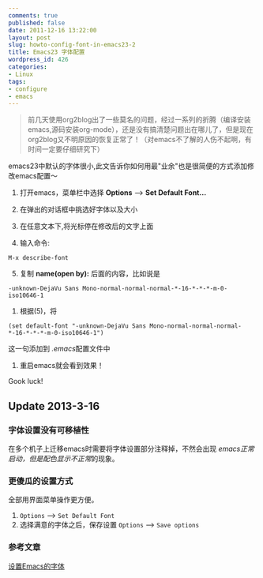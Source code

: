 ```yaml
---
comments: true
published: false
date: 2011-12-16 13:22:00
layout: post
slug: howto-config-font-in-emacs23-2
title: Emacs23 字体配置
wordpress_id: 426
categories:
- Linux
tags:
- configure
- emacs
---
```


> 前几天使用org2blog出了一些莫名的问题，经过一系列的折腾（编译安装emacs,源码安装org-mode），还是没有搞清楚问题出在哪儿了，但是现在org2blog又不明原因的恢复正常了！（对emacs不了解的人伤不起啊，有时间一定要仔细研究下）


emacs23中默认的字体很小,此文告诉你如何用最"业余"也是很简便的方式添加修改emacs配置～
<!-- more -->



	
  1. 打开emacs，菜单栏中选择 **Options** –> **Set Default Font…**

	
  2. 在弹出的对话框中挑选好字体以及大小

	
  3. 在任意文本下,将光标停在修改后的文字上面

	
  4. 输入命令:

    
    M-x describe-font




	
  5. 复制 **name(open by):** 后面的内容，比如说是



    
    -unknown-DejaVu Sans Mono-normal-normal-normal-*-16-*-*-*-m-0-iso10646-1





	
  1. 根据(5)，将



    
    (set default-font "-unknown-DejaVu Sans Mono-normal-normal-normal-*-16-*-*-*-m-0-iso10646-1")


这一句添加到 *.emacs*配置文件中



	
  1. 重启emacs就会看到效果！


Gook luck!


## Update 2013-3-16

### 字体设置没有可移植性

在多个机子上迁移emacs时需要将字体设置部分注释掉，不然会出现 *emacs正常启动，但是配色显示不正常*的现象。

### 更傻瓜的设置方式

全部用界面菜单操作更方便。  

1. `Options` --> `Set Default Font`
2. 选择满意的字体之后，保存设置 `Options` --> `Save options`


### 参考文章

[设置Emacs的字体](http://blog.waterlin.org/articles/%E8%AE%BE%E7%BD%AEemacs%E7%9A%84%E5%AD%97%E4%BD%93.html)

